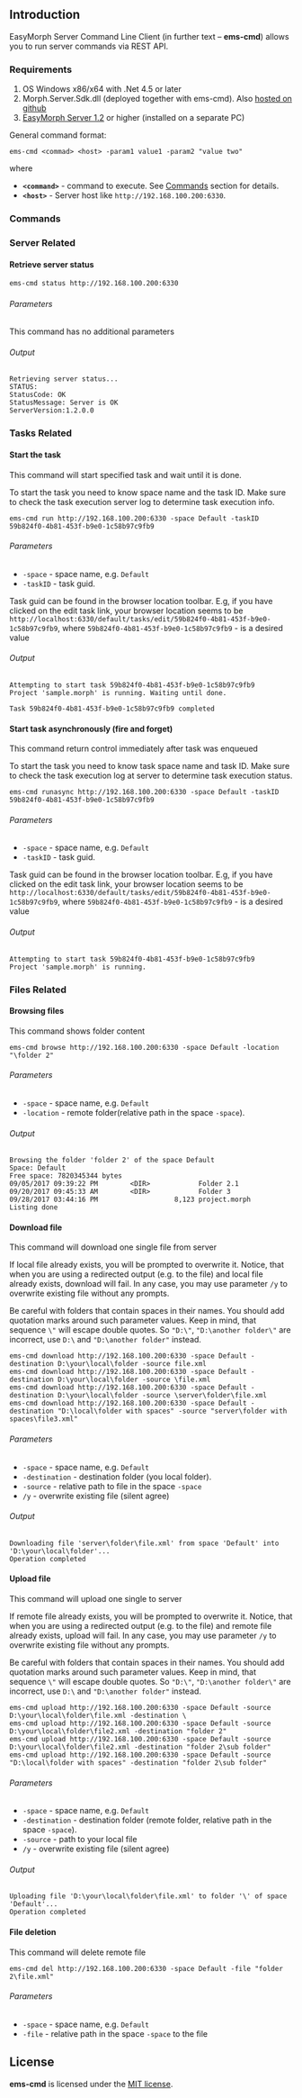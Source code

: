 ## Introduction

EasyMorph Server Command Line Client (in further text – **ems-cmd**) allows you to run server commands via REST API.


### Requirements
1. OS Windows x86/x64  with .Net 4.5 or later
2. Morph.Server.Sdk.dll (deployed together with ems-cmd). Also [hosted on github](https://github.com/easymorph/server-sdk)  
3. [EasyMorph Server 1.2](http://easymorph.com/server.html) or higher (installed on a separate PC)


General command format:

```
ems-cmd <commad> <host> -param1 value1 -param2 "value two"
```


where

+ **```<command>```** - command to execute. See [Commands](#commands) section for details.
+  **```<host>```** - Server host like `http://192.168.100.200:6330`.
  


### Commands

### Server Related

#### Retrieve server status

```bash
ems-cmd status http://192.168.100.200:6330
```
###### Parameters
This command has no additional parameters

###### Output
```
Retrieving server status...
STATUS:
StatusCode: OK
StatusMessage: Server is OK
ServerVersion:1.2.0.0
```

### Tasks Related
#### Start the task 
This command will start specified task and wait until it is done. 

To start the task you need to know space name and the task ID. 
Make sure to check the task execution server log to determine task execution info.
```
ems-cmd run http://192.168.100.200:6330 -space Default -taskID 59b824f0-4b81-453f-b9e0-1c58b97c9fb9
```
###### Parameters
* `-space` - space name, e.g. `Default`
* `-taskID` - task guid.

Task guid can be found in the browser location toolbar. E.g, if you have clicked on the edit task link, your browser location seems to be  `http://localhost:6330/default/tasks/edit/59b824f0-4b81-453f-b9e0-1c58b97c9fb9`, where `59b824f0-4b81-453f-b9e0-1c58b97c9fb9` - is a desired value

###### Output
```
Attempting to start task 59b824f0-4b81-453f-b9e0-1c58b97c9fb9
Project 'sample.morph' is running. Waiting until done.

Task 59b824f0-4b81-453f-b9e0-1c58b97c9fb9 completed
```

#### Start task asynchronously (fire and forget)
This command return control immediately after task was enqueued 


To start the task you need to know task space name and task ID. 
Make sure to check the task execution log at server to determine task execution status.
```
ems-cmd runasync http://192.168.100.200:6330 -space Default -taskID 59b824f0-4b81-453f-b9e0-1c58b97c9fb9
```
###### Parameters
* `-space` - space name, e.g. `Default`
* `-taskID` - task guid.

Task guid can be found in the browser location toolbar. E.g, if you have clicked on the edit task link, your browser location seems to be  `http://localhost:6330/default/tasks/edit/59b824f0-4b81-453f-b9e0-1c58b97c9fb9`, where `59b824f0-4b81-453f-b9e0-1c58b97c9fb9` - is a desired value

###### Output
```
Attempting to start task 59b824f0-4b81-453f-b9e0-1c58b97c9fb9
Project 'sample.morph' is running.
```



### Files Related

#### Browsing files
This command shows folder content

```
ems-cmd browse http://192.168.100.200:6330 -space Default -location "\folder 2"
```
###### Parameters
* `-space` - space name, e.g. `Default`
* `-location` - remote folder(relative path in the space `-space`).


###### Output
```
Browsing the folder 'folder 2' of the space Default
Space: Default
Free space: 7820345344 bytes
09/05/2017 09:39:22 PM        <DIR>            Folder 2.1
09/20/2017 09:45:33 AM        <DIR>            Folder 3
09/28/2017 03:44:16 PM                   8,123 project.morph
Listing done
```


#### Download file
This command will download one single file from server

If local file already exists, you will be prompted to overwrite it. 
Notice, that when you are using a redirected output (e.g. to the file) and local file already exists, download will fail. 
In any case, you may use parameter `/y` to overwrite existing file without any prompts.


Be careful with folders that contain spaces in their names. You should add quotation marks around such parameter values. 
Keep in mind, that sequence  `\"` will escape double quotes. So `"D:\"`, `"D:\another folder\"` are incorrect, use `D:\` and `"D:\another folder"` instead.

```
ems-cmd download http://192.168.100.200:6330 -space Default -destination D:\your\local\folder -source file.xml 
ems-cmd download http://192.168.100.200:6330 -space Default -destination D:\your\local\folder -source \file.xml
ems-cmd download http://192.168.100.200:6330 -space Default -destination D:\your\local\folder -source \server\folder\file.xml
ems-cmd download http://192.168.100.200:6330 -space Default -destination "D:\local\folder with spaces" -source "server\folder with spaces\file3.xml" 
```
###### Parameters
* `-space` - space name, e.g. `Default`
* `-destination` - destination folder (you local folder).
* `-source` - relative path to file in the space `-space`
* `/y` - overwrite existing file (silent agree)

###### Output
```
Downloading file 'server\folder\file.xml' from space 'Default' into 'D:\your\local\folder'...
Operation completed
```


#### Upload file
This command will upload one single to server

If remote file already exists, you will be prompted to overwrite it. 
Notice, that when you are using a redirected output (e.g. to the file) and remote file already exists, upload will fail. 
In any case, you may use parameter `/y` to overwrite existing file without any prompts.


Be careful with folders that contain spaces in their names. You should add quotation marks around such parameter values. 
Keep in mind, that sequence  `\"` will escape double quotes. So `"D:\"`, `"D:\another folder\"` are incorrect, use `D:\` and `"D:\another folder"` instead.


```
ems-cmd upload http://192.168.100.200:6330 -space Default -source D:\your\local\folder\file.xml -destination \
ems-cmd upload http://192.168.100.200:6330 -space Default -source D:\your\local\folder\file2.xml -destination "folder 2"
ems-cmd upload http://192.168.100.200:6330 -space Default -source D:\your\local\folder\file2.xml -destination "folder 2\sub folder"
ems-cmd upload http://192.168.100.200:6330 -space Default -source "D:\local\folder with spaces" -destination "folder 2\sub folder"
```
###### Parameters
* `-space` - space name, e.g. `Default`
* `-destination` - destination folder (remote folder, relative path in the space `-space`).
* `-source` - path to your local file
* `/y` - overwrite existing file (silent agree)

###### Output
```
Uploading file 'D:\your\local\folder\file.xml' to folder '\' of space 'Default'...
Operation completed
```


#### File deletion
This command will delete remote file

```
ems-cmd del http://192.168.100.200:6330 -space Default -file "folder 2\file.xml" 
```
###### Parameters
* `-space` - space name, e.g. `Default`
* `-file` - relative path in the space `-space` to the file

## License 

**ems-cmd** is licensed under the [MIT license](https://github.com/easymorph/server-cmd/blob/master/LICENSE).



